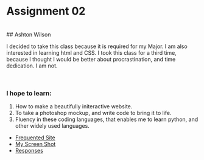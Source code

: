 # Assignment 02
<br />
## Ashton Wilson
<br />
<p>I decided to take this class because it is required for my Major. I am also interested in learning html and CSS. I took this class for a third time, because I thought I would be better about procrastination, and time dedication. I am not.
</p>
<br />
<h3> I hope to learn: </h3>

1. How to make a beautifully initeractive website.
2. To take a photoshop mockup, and write code to bring it to life.
3. Fluency in these coding languages, that enables me to learn python, and other widely used languages.

<p>

- [Frequented Site](https://hb.511.idaho.gov/#roadReports?timeFrame=TODAY&layers=roadReports%2CwinterDriving%2CweatherWarnings%2CotherStates)
- [My Screen Shot](images/AtomScreenShot.png)
- [Responses](responses.txt)
